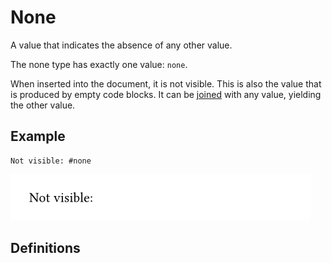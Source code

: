 
# None

A value that indicates the absence of any other value.

The none type has exactly one value:
<span class="typ-key">`none`</span>.

When inserted into the document, it is not visible. This is also the
value that is produced by empty code blocks. It can be
[joined](/reference/scripting/#blocks) with any value, yielding the
other value.

## Example

<div class="previewed-code">

    Not visible: #none

<div class="preview">

![Preview](/assets/6d60a10b08c2520a65b888d97c187676.png)

</div>

</div>


## Definitions

